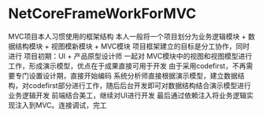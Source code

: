 # NetCoreFrameWorkForMVC
MVC项目本人习惯使用的框架结构
本人一般将一个项目划分为业务逻辑模块 + 数据结构模块 + 视图模新模块 + MVC模块
项目框架建立的目标是分工协作，同时进行
项目初期：UI + 产品原型设计师 一起对 MVC模块中的视图和视图模型进行工作，形成演示模型，优点在于成果直接可用于开发
由于采用codefirst，不再需要专门设置设计期，直接开始编码
系统分析师直接根据演示模型，建立数据结构，对codefirst部分进行工作，随后后台开发即可对数据结构结合演示模型进行业务逻辑开发
前端结合美工，继续对UI进行开发
最后通过依赖注入将业务逻辑实现注入到MVC。连接调试，完工
